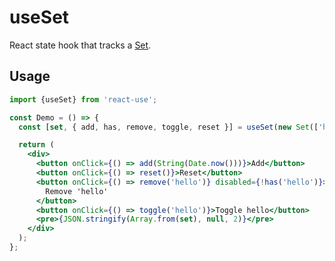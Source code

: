 # useSet

React state hook that tracks a [Set](https://developer.mozilla.org/en-US/docs/Web/JavaScript/Reference/Global_Objects/Set).

## Usage

```jsx
import {useSet} from 'react-use';

const Demo = () => {
  const [set, { add, has, remove, toggle, reset }] = useSet(new Set(['hello']));

  return (
    <div>
      <button onClick={() => add(String(Date.now()))}>Add</button>
      <button onClick={() => reset()}>Reset</button>
      <button onClick={() => remove('hello')} disabled={!has('hello')}>
        Remove 'hello'
      </button>
      <button onClick={() => toggle('hello')}>Toggle hello</button>
      <pre>{JSON.stringify(Array.from(set), null, 2)}</pre>
    </div>
  );
};
```
